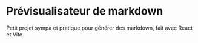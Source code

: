 # Prévisualisateur de markdown

Petit projet sympa et pratique pour générer des markdown, fait avec React et Vite.
